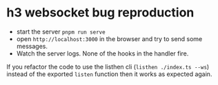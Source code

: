 # h3 websocket bug reproduction

- start the server `pnpm run serve`
- open `http://localhost:3000` in the browser and try to send some messages.
- Watch the server logs. None of the hooks in the handler fire.

If you refactor the code to use the listhen cli (`listhen ./index.ts --ws`) instead of the exported `listen` function then it works as expected again.
